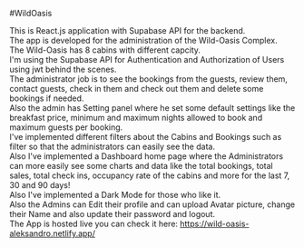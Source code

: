 #WildOasis

This is React.js application with Supabase API for the backend.  
The app is developed for the administration of the Wild-Oasis Complex.  
The Wild-Oasis has 8 cabins with different capcity.  
I'm using the Supabase API for Authentication and Authorization of Users using jwt behind the scenes.  
The administrator job is to see the bookings from the guests, review them, contact guests, check in them and check out them and delete some bookings if needed.  
Also the admin has Setting panel where he set some default settings like the breakfast price, minimum and maximum nights allowed to book and maximum guests per booking.  
I've implemented different filters about the Cabins and Bookings such as filter so that the administrators can easily see the data.  
Also I've implemented a Dashboard home page where the Administrators can more easily see some charts and data like
the total bookings, total sales, total check ins, occupancy rate of the cabins and more for the last 7, 30 and 90 days!  
Also I've implemented a Dark Mode for those who like it.  
Also the Admins can Edit their profile and can upload Avatar picture, change their Name and also update their password and logout.  
The App is hosted live you can check it here: https://wild-oasis-aleksandro.netlify.app/
